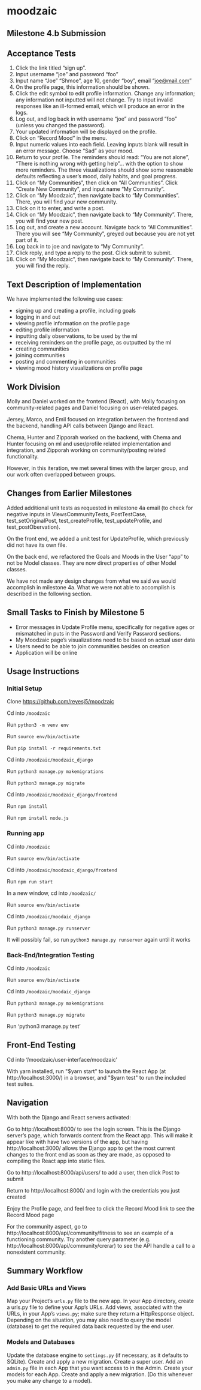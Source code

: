 # moodzaic

## Milestone 4.b Submission
## Acceptance Tests

1. Click the link titled “sign up”.
2. Input username “joe” and password “foo”
3. Input name “Joe” “Shmoe”, age 10, gender “boy”, email “joe@mail.com”
4. On the profile page, this information should be shown.
5. Click the edit symbol to edit profile information. Change any information; any information not inputted will not change. Try to input invalid responses like an ill-formed email, which will produce an error in the logs.
6. Log out, and log back in with username “joe” and password “foo” (unless you changed the password).
7. Your updated information will be displayed on the profile.
8. Click on “Record Mood” in the menu.
9. Input numeric values into each field. Leaving inputs blank will result in an error message. Choose “Sad” as your mood.
10. Return to your profile. The reminders should read: “You are not alone”, “There is nothing wrong with getting help”... with the option to show more reminders. The three visualizations should show some reasonable defaults reflecting a user’s mood, daily habits, and goal progress.
11. Click on “My Communities”, then click on “All Communities”. Click “Create New Community”, and input name “My Community”.
12. Click on “My Moodzaic”, then navigate back to “My Communities”. There, you will find your new community.
13. Click on it to enter, and write a post.
14. Click on “My Moodzaic”, then navigate back to “My Community”. There, you will find your new post.
15. Log out, and create a new account. Navigate back to “All Communities”. There you will see “My Community”, greyed out because you are not yet part of it.
16. Log back in to joe and navigate to “My Community”.
17. Click reply, and type a reply to the post. Click submit to submit.
18. Click on “My Moodzaic”, then navigate back to “My Community”. There, you will find the reply.

## Text Description of Implementation

We have implemented the following use cases:
- signing up and creating a profile, including goals
- logging in and out
- viewing profile information on the profile page
- editing profile information
- inputting daily observations, to be used by the ml
- receiving reminders on the profile page, as outputted by the ml
- creating communities
- joining communities
- posting and commenting in communities
- viewing mood history visualizations on profile page

## Work Division

Molly and Daniel worked on the frontend (React), with Molly focusing on community-related pages and Daniel focusing on user-related pages.

Jersey, Marco, and Emil focused on integration between the frontend and the backend, handling API calls between Django and React.

Chema, Hunter and Zipporah worked on the backend, with Chema and Hunter focusing on ml and user/profile related implementation and integration, and Zipporah working on community/posting related functionality.

However, in this iteration, we met several times with the larger group, and our work often overlapped between groups.

## Changes from Earlier Milestones

Added additional unit tests as requested in milestone 4a email (to check for negative inputs in ViewsCommunityTests, PostTestCase, test_setOriginalPost, test_createProfile, test_updateProfile, and test_postObervation).

On the front end, we added a unit test for UpdateProfile, which previously did not have its own file.

On the back end, we refactored the Goals and Moods in the User “app” to not be Model classes. They are now direct properties of other Model classes.

We have not made any design changes from what we said we would accomplish in milestone 4a. What we were not able to accomplish is described in the following section.

## Small Tasks to Finish by Milestone 5
- Error messages in Update Profile menu, specifically for negative ages or mismatched in puts in the Password and Verify Password sections.
- My Moodzaic page’s visualizations need to be based on actual user data
- Users need to be able to join communities besides on creation
- Application will be online

## Usage Instructions

### Initial Setup

Clone https://github.com/reyesj5/moodzaic

Cd into `/moodzaic`

Run `python3 -m venv env`

Run `source env/bin/activate`

Run `pip install -r requirements.txt`

Cd into `/moodzaic/moodzaic_django`

Run `python3 manage.py makemigrations`

Run `python3 manage.py migrate`

Cd into `/moodzaic/moodzaic_django/frontend`

Run `npm install`

Run `npm install node.js`

### Running app

Cd into `/moodzaic`

Run `source env/bin/activate`

Cd into `/moodzaic/moodzaic_django/frontend`

Run `npm run start`

In a new window, cd into `/moodzaic/`

Run `source env/bin/activate`

Cd into `/moodzaic/moodaic_django`

Run `python3 manage.py runserver`

It will possibly fail, so run  `python3 manage.py runserver` again until it works

### Back-End/Integration Testing

Cd into `/moodzaic`

Run `source env/bin/activate`

Cd into `/moodzaic/moodaic_django`

Run `python3 manage.py makemigrations`

Run `python3 manage.py migrate`

Run ‘python3 manage.py test’

## Front-End Testing

Cd into ‘/moodzaic/user-interface/moodzaic’

With yarn installed, run "$yarn start" to launch the React App (at http://localhost:3000/) in a browser, and "$yarn test" to run the included test suites.

## Navigation

With both the Django and React servers activated:

Go to http://localhost:8000/ to see the login screen. This is the Django server’s page, which forwards content from the React app. This will make it appear like with have two versions of the app, but having http://localhost:3000/ allows the Django app to get the most current changes to the front end as soon as they are made, as opposed to compiling the React app into static files.

Go to http://localhost:8000/api/users/ to add a user, then click Post to submit

Return to http://localhost:8000/ and login with the credentials you just created

Enjoy the Profile page, and feel free to click the Record Mood link to see the Record Mood page

For the community aspect, go to http://localhost:8000/api/community/fitness to see an example of a functioning community. Try another query parameter (e.g. http://localhost:8000/api/community/crerar) to see the API handle a call to a nonexistent community.

## Summary Workflow

### Add Basic URLs and Views
Map your Project’s `urls.py` file to the new app.
In your App directory, create a urls.py file to define your App’s URLs.
Add views, associated with the URLs, in your App’s `views.py`; make sure they return a HttpResponse object. Depending on the situation, you may also need to query the model (database) to get the required data back requested by the end user.

### Models and Databases
Update the database engine to `settings.py` (if necessary, as it defaults to SQLite).
Create and apply a new migration.
Create a super user.
Add an `admin.py` file in each App that you want access to in the Admin.
Create your models for each App.
Create and apply a new migration. (Do this whenever you make any change to a model).

